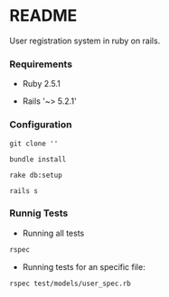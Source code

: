 # README
User registration system in ruby on rails.

### Requirements

* Ruby 2.5.1

* Rails '~> 5.2.1'

### Configuration

```console
git clone ''
```

```console
bundle install

rake db:setup

rails s
```

### Runnig Tests

* Running all tests
```bash
rspec
```

* Running tests for an specific file:
```bash
rspec test/models/user_spec.rb 
```


